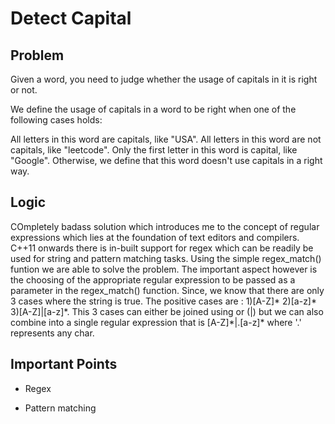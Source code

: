 # Detect Capital

## Problem

Given a word, you need to judge whether the usage of capitals in it is right or not.

We define the usage of capitals in a word to be right when one of the following cases holds:

All letters in this word are capitals, like "USA".
All letters in this word are not capitals, like "leetcode".
Only the first letter in this word is capital, like "Google".
Otherwise, we define that this word doesn't use capitals in a right way.

## Logic

COmpletely badass solution which introduces me to the concept of regular expressions which lies at the foundation of text editors and compilers. C++11 onwards there is in-built support for regex which can be readily be used for string and pattern matching tasks. Using the simple regex_match() funtion we are able to solve the problem. The important aspect however is the choosing of the appropriate regular expression to be passed as a parameter in the regex_match() function. Since, we know that there are only 3 cases where the string is true. The positive cases are : 1)[A-Z]\* 2)[a-z]\* 3)[A-Z]|[a-z]\*. This 3 cases can either be joined using or (|) but we can also combine into a single regular expression that is [A-Z]\*|.[a-z]\* where '.' represents any char.

## Important Points

- Regex

- Pattern matching
